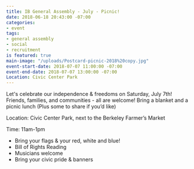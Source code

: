 ```yaml
---
title: IB General Assembly - July - Picnic!
date: 2018-06-18 20:43:00 -07:00
categories:
- event
tags:
- general assembly
- social
- recruitment
is featured: true
main-image: "/uploads/Postcard-picnic-2018%20copy.jpg"
event-start-date: 2018-07-07 11:00:00 -07:00
event-end-date: 2018-07-07 13:00:00 -07:00
Location: Civic Center Park
---
```


Let's celebrate our independence & freedoms on Saturday, July 7th!
Friends, families, and communities - all are welcome!
Bring a blanket and a picnic lunch 
(Plus some to share if you’d like) 

Location: Civic Center Park, next to the Berkeley Farmer’s Market

Time: 11am-1pm

* Bring your flags & your red, white and blue!
* Bill of Rights Reading
* Musicians welcome
* Bring your civic pride & banners